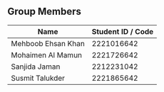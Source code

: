 ## Group Members

| Name               | Student ID / Code   |
|--------------------|---------------------|
| Mehboob Ehsan Khan | 2221016642          |
| Mohaimen Al Mamun  | 2221726642          |
| Sanjida Jaman      | 2212231042          |
| Susmit Talukder    | 2221865642          |
